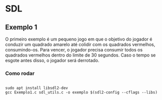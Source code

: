# SDL

## Exemplo 1

O primeiro exemplo é um pequeno jogo em que o objetivo do jogador é conduzir um quadrado amarelo até colidir com os quadrados vermelhos, consumindo-os. Para vencer, o jogador precisa consumir todos os quadrados vermelhos dentro do limite de 30 segundos. Caso o tempo se esgote antes disso, o jogador será derrotado.

### Como rodar 

```

sudo apt install libsdl2-dev 
gcc Exemplo1.c sdl_utils.c -o exemplo $(sdl2-config --cflags --libs)

```
